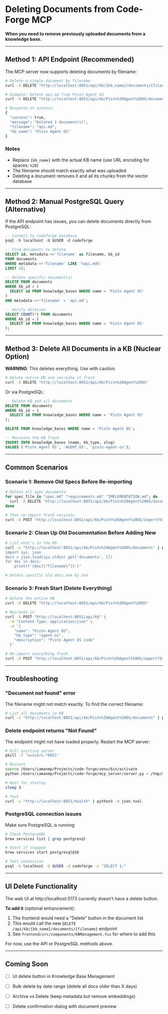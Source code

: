 # Deleting Documents from Code-Forge MCP

**When you need to remove previously uploaded documents from a knowledge base.**

---

## Method 1: API Endpoint (Recommended)

The MCP server now supports deleting documents by filename:

```bash
# Delete a single document by filename
curl -X DELETE "http://localhost:8051/api/kb/{kb_name}/documents/{filename}"

# Example: Delete api.md from Pistn Agent OS
curl -X DELETE "http://localhost:8051/api/kb/Pistn%20Agent%20OS/documents/api.md"

# Response on success:
{
  "success": true,
  "message": "Deleted 1 document(s)",
  "filename": "api.md",
  "kb_name": "Pistn Agent OS"
}
```

### Notes
- Replace `{kb_name}` with the actual KB name (use URL encoding for spaces: `%20`)
- The filename should match exactly what was uploaded
- Deleting a document removes it and all its chunks from the vector database

---

## Method 2: Manual PostgreSQL Query (Alternative)

If the API endpoint has issues, you can delete documents directly from PostgreSQL:

```sql
-- Connect to codeforge database
psql -h localhost -U $USER -d codeforge

-- Find documents to delete
SELECT id, metadata->>'filename' as filename, kb_id
FROM documents
WHERE metadata->>'filename' LIKE '%api.md%'
LIMIT 10;

-- Delete specific document(s)
DELETE FROM documents
WHERE kb_id = (
  SELECT id FROM knowledge_bases WHERE name = 'Pistn Agent OS'
)
AND metadata->>'filename' = 'api.md';

-- Verify deletion
SELECT COUNT(*) FROM documents
WHERE kb_id = (
  SELECT id FROM knowledge_bases WHERE name = 'Pistn Agent OS'
);
```

---

## Method 3: Delete All Documents in a KB (Nuclear Option)

**WARNING**: This deletes everything. Use with caution.

```bash
# Delete entire KB and recreate it fresh
curl -X DELETE "http://localhost:8051/api/kb/Pistn%20Agent%20OS"
```

Or via PostgreSQL:

```sql
-- Delete KB and all documents
DELETE FROM documents
WHERE kb_id = (
  SELECT id FROM knowledge_bases WHERE name = 'Pistn Agent OS'
);

DELETE FROM knowledge_bases WHERE name = 'Pistn Agent OS';

-- Recreate the KB fresh
INSERT INTO knowledge_bases (name, kb_type, slug)
VALUES ('Pistn Agent OS', 'AGENT_OS', 'pistn-agent-os');
```

---

## Common Scenarios

### Scenario 1: Remove Old Specs Before Re-importing

```bash
# Delete all spec documents
for spec_file in "spec.md" "requirements.md" "IMPLEMENTATION.md"; do
  curl -X DELETE "http://localhost:8051/api/kb/Pistn%20Agent%20OS/documents/$spec_file"
done

# Then re-import fresh versions
curl -X POST "http://localhost:8051/api/kb/Pistn%20Agent%20OS/import?directory_path=%2FUsers%2Fiamanmp%2FProjects%2Fpistn%2Fagent-os"
```

### Scenario 2: Clean Up Old Documentation Before Adding New

```bash
# List what's in the KB
curl -s "http://localhost:8051/api/kb/Pistn%20Agent%20OS/documents" | python3 -c "
import sys, json
docs = json.load(sys.stdin).get('documents', [])
for doc in docs:
    print(f'{doc[\"filename\"]}')"

# Delete specific old docs one by one
```

### Scenario 3: Fresh Start (Delete Everything)

```bash
# Delete the entire KB
curl -X DELETE "http://localhost:8051/api/kb/Pistn%20Agent%20OS"

# Recreate it
curl -X POST "http://localhost:8051/api/kb" \
  -H "Content-Type: application/json" \
  -d '{
    "name": "Pistn Agent OS",
    "kb_type": "agent-os",
    "description": "Pistn Agent OS code"
  }'

# Re-import everything fresh
curl -X POST "http://localhost:8051/api/kb/Pistn%20Agent%20OS/import?directory_path=%2FUsers%2Fiamanmp%2FProjects%2Fpistn%2Fagent-os"
```

---

## Troubleshooting

### "Document not found" error

The filename might not match exactly. To find the correct filename:

```bash
# List all documents in KB
curl -s "http://localhost:8051/api/kb/Pistn%20Agent%20OS/documents" | python3 -m json.tool
```

### Delete endpoint returns "Not Found"

The endpoint might not have loaded properly. Restart the MCP server:

```bash
# Kill existing server
pkill -f "uvicorn.*8051"

# Restart
source /Users/iamanmp/Projects/code-forge/venv/bin/activate
python /Users/iamanmp/Projects/code-forge/mcp_server/server.py > /tmp/mcp_server.log 2>&1 &

# Wait for startup
sleep 3

# Test
curl -s "http://localhost:8051/health" | python3 -m json.tool
```

### PostgreSQL connection issues

Make sure PostgreSQL is running:

```bash
# Check PostgreSQL
brew services list | grep postgresql

# Start if stopped
brew services start postgresql@16

# Test connection
psql -h localhost -U $USER -d codeforge -c "SELECT 1;"
```

---

## UI Delete Functionality

The web UI at http://localhost:5173 currently doesn't have a delete button.

**To add it** (optional enhancement):
1. The frontend would need a "Delete" button in the document list
2. This would call the new `DELETE /api/kb/{kb_name}/documents/{filename}` endpoint
3. See `frontend/src/components/KBManagement.tsx` for where to add this

For now, use the API or PostgreSQL methods above.

---

## Coming Soon

- [ ] UI delete button in Knowledge Base Management
- [ ] Bulk delete by date range (delete all docs older than X days)
- [ ] Archive vs Delete (keep metadata but remove embeddings)
- [ ] Delete confirmation dialog with document preview


